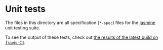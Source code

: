 
# Unit tests

The files in this directory are all specification (`*-spec`) files for the
[jasmine](http://jasmine.github.io/) unit testing suite.

To see the output of these tests, check out [the results of the latest build
on Travis-CI](https://travis-ci.org/nathancarter/weblurch).
